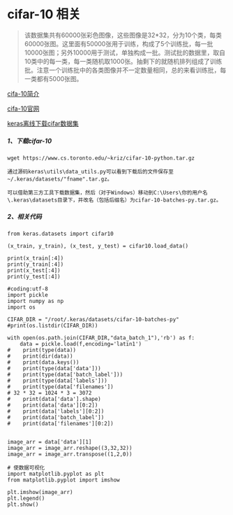 # cifar-10 相关

> 该数据集共有60000张彩色图像，这些图像是32*32，分为10个类，每类60000张图。这里面有50000张用于训练，构成了5个训练批，每一批10000张图；另外10000用于测试，单独构成一批。测试批的数据里，取自10类中的每一类，每一类随机取1000张。抽剩下的就随机排列组成了训练批。注意一个训练批中的各类图像并不一定数量相同，总的来看训练批，每一类都有5000张图。

[cifa-10简介](https://www.cnblogs.com/Jerry-Dong/p/8109938.html)



[cifa-10官网](http://www.cs.toronto.edu/~kriz/cifar.html)



[keras离线下载cifar数据集](https://blog.csdn.net/nima1994/article/details/79910597)

##### 1、下载cifar-10
```
wget https://www.cs.toronto.edu/~kriz/cifar-10-python.tar.gz

通过源码keras\utils\data_utils.py可以看到下载后的文件保存至~/.keras/datasets/"fname".tar.gz。

可以借助第三方工具下载数据集，然后（对于Windows）移动到C:\Users\你的用户名\.keras\datasets目录下，并改名（包括后缀名）为cifar-10-batches-py.tar.gz。

```
##### 2、相关代码
```
from keras.datasets import cifar10

(x_train, y_train), (x_test, y_test) = cifar10.load_data()

print(x_train[:4])
print(y_train[:4])
print(x_test[:4])
print(y_test[:4])

#coding:utf-8
import pickle
import numpy as np
import os

CIFAR_DIR = "/root/.keras/datasets/cifar-10-batches-py"
#print(os.listdir(CIFAR_DIR))

with open(os.path.join(CIFAR_DIR,"data_batch_1"),'rb') as f:
    data = pickle.load(f,encoding='latin1')
#    print(type(data))
#    print(dir(data))
#    print(data.keys())
#    print(type(data['data']))
#    print(type(data['batch_label']))
#    print(type(data['labels']))
#    print(type(data['filenames'])
# 32 * 32 = 1024 * 3 = 3072
#    print(data['data'].shape)
#    print(data['data'][0:2])
#    print(data['labels'][0:2])
#    print(data['batch_label'])
#    print(data['filenames'][0:2])


image_arr = data['data'][1]
image_arr = image_arr.reshape((3,32,32))
image_arr = image_arr.transpose((1,2,0))

# 使数据可视化
import matplotlib.pyplot as plt
from matplotlib.pyplot import imshow

plt.imshow(image_arr)
plt.legend()
plt.show()
```